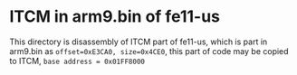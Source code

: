 # ITCM in arm9.bin of fe11-us

This directory is disassembly of ITCM part of fe11-us, which is part in arm9.bin as `offset=0xE3CA0, size=0x4CE0`, this part of code may be copied to ITCM, `base address = 0x01FF8000`
